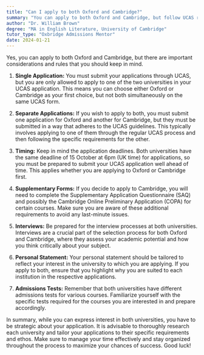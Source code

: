 ```yaml
---
title: "Can I apply to both Oxford and Cambridge?"
summary: "You can apply to both Oxford and Cambridge, but follow UCAS rules, submit separate applications, meet deadlines, and prepare for interviews and tests."
author: "Dr. William Brown"
degree: "MA in English Literature, University of Cambridge"
tutor_type: "Oxbridge Admissions Mentor"
date: 2024-01-21
---
```


Yes, you can apply to both Oxford and Cambridge, but there are important considerations and rules that you should keep in mind. 

1. **Single Application:** You must submit your applications through UCAS, but you are only allowed to apply to one of the two universities in your UCAS application. This means you can choose either Oxford or Cambridge as your first choice, but not both simultaneously on the same UCAS form.

2. **Separate Applications:** If you wish to apply to both, you must submit one application for Oxford and another for Cambridge, but they must be submitted in a way that adheres to the UCAS guidelines. This typically involves applying to one of them through the regular UCAS process and then following the specific requirements for the other.

3. **Timing:** Keep in mind the application deadlines. Both universities have the same deadline of 15 October at 6pm (UK time) for applications, so you must be prepared to submit your UCAS application well ahead of time. This applies whether you are applying to Oxford or Cambridge first.

4. **Supplementary Forms:** If you decide to apply to Cambridge, you will need to complete the Supplementary Application Questionnaire (SAQ) and possibly the Cambridge Online Preliminary Application (COPA) for certain courses. Make sure you are aware of these additional requirements to avoid any last-minute issues.

5. **Interviews:** Be prepared for the interview processes at both universities. Interviews are a crucial part of the selection process for both Oxford and Cambridge, where they assess your academic potential and how you think critically about your subject. 

6. **Personal Statement:** Your personal statement should be tailored to reflect your interest in the university to which you are applying. If you apply to both, ensure that you highlight why you are suited to each institution in the respective applications.

7. **Admissions Tests:** Remember that both universities have different admissions tests for various courses. Familiarize yourself with the specific tests required for the courses you are interested in and prepare accordingly.

In summary, while you can express interest in both universities, you have to be strategic about your application. It is advisable to thoroughly research each university and tailor your applications to their specific requirements and ethos. Make sure to manage your time effectively and stay organized throughout the process to maximize your chances of success. Good luck!
    
